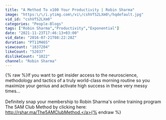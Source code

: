 ```yaml
---
title: "A Method To x100 Your Productivity | Robin Sharma"
image: "https:\/\/i.ytimg.com\/vi\/cshVfS2LXm0\/hqdefault.jpg"
vid_id: "cshVfS2LXm0"
categories: "People-Blogs"
tags: ["Robin Sharma","Productivity","Exponential"]
date: "2021-11-23T17:46:13+03:00"
vid_date: "2016-07-21T08:22:28Z"
duration: "PT11M46S"
viewcount: "1837204"
likeCount: "52037"
dislikeCount: "1022"
channel: "Robin Sharma"
---
```

{% raw %}If you want to get insider access to the neuroscience, methodology and tactics of a truly world-class morning routine so you maximize your genius and activate high success in these very messy times…<br /><br />Definitely snap your membership to Robin Sharma's online training program The 5AM Club Method by clicking here: <a rel="nofollow" target="blank" href="http://rshar.ma/The5AMClubMethod.">http://rshar.ma/The5AMClubMethod.</a>{% endraw %}
